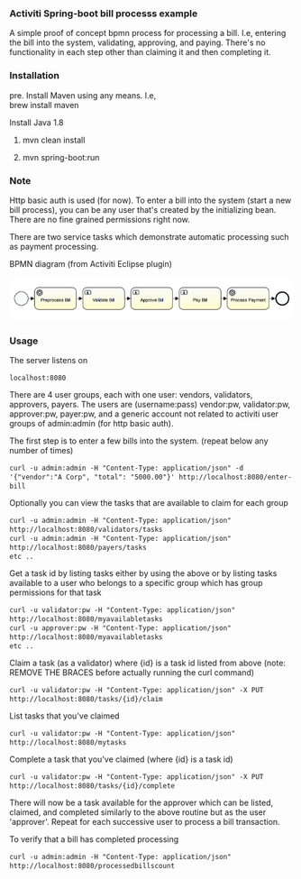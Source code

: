 ### Activiti Spring-boot bill processs example

A simple proof of concept bpmn process for processing a bill. I.e, entering the bill into the system, validating, approving, and paying. There's no functionality in each step other than claiming it and then completing it.


### Installation

pre. Install Maven using any means. I.e,    
    brew install maven

Install Java 1.8

1. mvn clean install

2. mvn spring-boot:run


### Note

Http basic auth is used (for now). To enter a bill into the system (start a new bill process), you can be any user that's created by the initializing bean. There are no fine grained permissions right now.

There are two service tasks which demonstrate automatic processing such as payment processing.

BPMN diagram (from Activiti Eclipse plugin)

![BPMN Diagram](billProcDiagram.png?raw=true "BPMN Diagram") 


### Usage

The server listens on

    localhost:8080

There are 4 user groups, each with one user: vendors, validators, approvers, payers. The users are (username:pass) vendor:pw, validator:pw, approver:pw, payer:pw, and a generic account not related to activiti user groups of admin:admin (for http basic auth).

The first step is to enter a few bills into the system. (repeat below any number of times)
    
    curl -u admin:admin -H "Content-Type: application/json" -d '{"vendor":"A Corp", "total": "5000.00"}' http://localhost:8080/enter-bill

Optionally you can view the tasks that are available to claim for each group

    curl -u admin:admin -H "Content-Type: application/json" http://localhost:8080/validators/tasks
    curl -u admin:admin -H "Content-Type: application/json" http://localhost:8080/payers/tasks
    etc ..

Get a task id by listing tasks either by using the above or by listing tasks available to a user who belongs to a specific group which has group permissions for that task

    curl -u validator:pw -H "Content-Type: application/json" http://localhost:8080/myavailabletasks
    curl -u approver:pw -H "Content-Type: application/json" http://localhost:8080/myavailabletasks
    etc ..

Claim a task (as a validator) where {id} is a task id listed from above (note: REMOVE THE BRACES before actually running the curl command)

    curl -u validator:pw -H "Content-Type: application/json" -X PUT http://localhost:8080/tasks/{id}/claim

List tasks that you've claimed

    curl -u validator:pw -H "Content-Type: application/json" http://localhost:8080/mytasks

Complete a task that you've claimed (where {id} is a task id)

    curl -u validator:pw -H "Content-Type: application/json" -X PUT http://localhost:8080/tasks/{id}/complete

There will now be a task available for the approver which can be listed, claimed, and completed similarly to the above routine but as the user 'approver'. Repeat for each successive user to process a bill transaction.

To verify that a bill has completed processing

    curl -u admin:admin -H "Content-Type: application/json" http://localhost:8080/processedbillscount